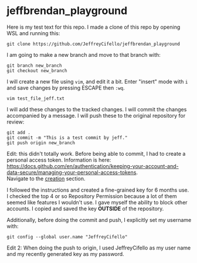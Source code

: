 # jeffbrendan_playground
Here is my test text for this repo. I made a clone of this repo by opening WSL and running this:
```
git clone https://github.com/JeffreyCifello/jeffbrendan_playground
```

I am going to make a new branch and move to that branch with:
```
git branch new_branch
git checkout new_branch
```
I will create a new file using `vim`, and edit it a bit. Enter "insert" mode with `i` and save changes by pressing ESCAPE then `:wq`. 
```
vim test_file_jeff.txt
```

I will add these changes to the tracked changes. I will commit the changes accompanied by a message. I will push these to the original repository for review:
```
git add .
git commit -m "This is a test commit by jeff."
git push origin new_branch
```

Edit: this didn't totally work. Before being able to commit, I had to create a personal access token. Information is here: https://docs.github.com/en/authentication/keeping-your-account-and-data-secure/managing-your-personal-access-tokens.  
Navigate to the [creation](https://docs.github.com/en/authentication/keeping-your-account-and-data-secure/managing-your-personal-access-tokens#creating-a-fine-grained-personal-access-token) section.

I followed the instructions and created a fine-grained key for 6 months use. I checked the top 4 or so Repository Permission because a lot of them seemed like features I wouldn't use. I gave myself the ability to block other accounts. 
I copied and saved the key **OUTSIDE** of the repository. 


Additionally, before doing the commit and push, I explicitly set my username with:
```
git config --global user.name "JeffreyCifello"
```

Edit 2: When doing the push to origin, I used JeffreyCifello as my user name and my recently generated key as my password. 
